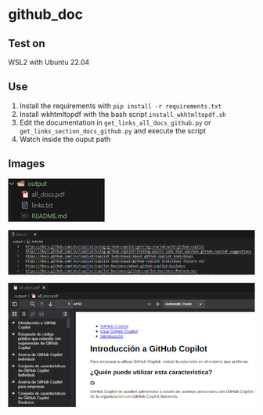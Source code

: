 # github_doc

## Test on

WSL2 with Ubuntu 22.04

## Use

1. Install the requirements with `pip install -r requirements.txt`
2. Install wkhtmltopdf with the bash script `install_wkhtmltopdf.sh`
3. Edit the documentation in `get_links_all_docs_github.py` or `get_links_section_docs_github.py` and execute the script
4. Watch inside the ouput path

## Images

![alt text](images/image.png)

![alt text](images/image-2.png)

![alt text](images/image-3.png)
